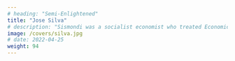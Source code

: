 ```yaml
---
# heading: "Semi-Enlightened"
title: "Jose Silva"
# description: "Sismondi was a socialist economist who treated Economics as beneficence"
image: /covers/silva.jpg
# date: 2022-04-25
weight: 94
---
```

